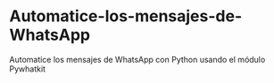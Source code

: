 # Automatice-los-mensajes-de-WhatsApp
Automatice los mensajes de WhatsApp con Python usando el módulo Pywhatkit
